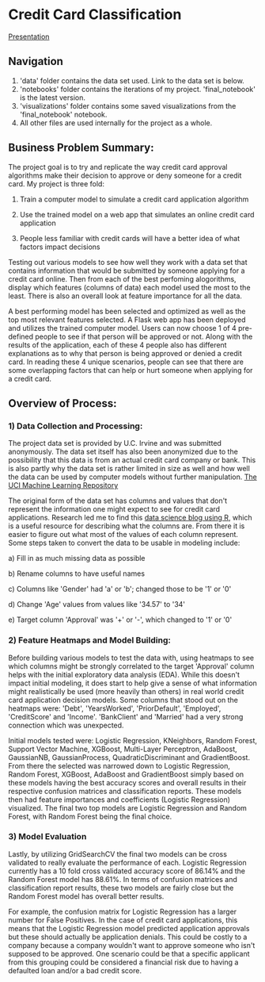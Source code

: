 # Credit Card Classification

[Presentation](https://docs.google.com/presentation/d/1KAX45m0vJLl9hF3pMOYaTrom7tYX2pT7DlNWmYQPaZs/edit?usp=sharing)

## Navigation

1) 'data' folder contains the data set used. Link to the data set is below.
2) 'notebooks' folder contains the iterations of my project. 'final_notebook' is the latest version.
3) 'visualizations' folder contains some saved visualizations from the 'final_notebook' notebook.
4) All other files are used internally for the project as a whole.

## Business Problem Summary:
The project goal is to try and replicate the way credit card approval algorithms make their decision to approve or deny someone for a credit card. My project is three fold:

1) Train a computer model to simulate a credit card application algorithm

2) Use the trained model on a web app that simulates an online credit card application

3) People less familiar with credit cards will have a better idea of what factors impact decisions

Testing out various models to see how well they work with a data set that contains information that would be submitted by someone applying for a credit card online. Then from each of the best perfoming alogorithms, display which features (columns of data) each model used the most to the least. There is also an overall look at feature importance for all the data.

A best performing model has been selected and optimized as well as the top most relevant features selected. A Flask web app has been deployed and utilizes the trained computer model. Users can now choose 1 of 4 pre-defined people to see if that person will be approved or not. Along with the results of the application, each of these 4 people also has different explanations as to why that person is being approved or denied a credit card. In reading these 4 unique scenarios, people can see that there are some overlapping factors that can help or hurt someone when applying for a credit card.

## Overview of Process:

### 1) Data Collection and Processing:
The project data set is provided by U.C. Irvine and was submitted anonymously. The data set itself has also been anonymized due to the possibility that this data is from an actual credit card company or bank. This is also partly why the data set is rather limited in size as well and how well the data can be used by computer models without further manipulation. [The UCI Machine Learning Repository](https://archive.ics.uci.edu/ml/datasets/credit+approval)

The original form of the data set has columns and values that don't represent the information one might expect to see for credit card applications. Research led me to find this [data science blog using R](https://nycdatascience.com/blog/student-works/credit-card-approval-analysis/), which is a useful resource for describing what the columns are. From there it is easier to figure out what most of the values of each column represent. Some steps taken to convert the data to be usable in modeling include:

a) Fill in as much missing data as possible

b) Rename columns to have useful names

c) Columns like 'Gender' had 'a' or 'b'; changed those to be '1' or '0'

d) Change 'Age' values from values like '34.57' to '34'

e) Target column 'Approval' was '+' or '-', which changed to '1' or '0'

### 2) Feature Heatmaps and Model Building:
Before building various models to test the data with, using heatmaps to see which columns might be strongly correlated to the target 'Approval' column helps with the initial exploratory data analysis (EDA). While this doesn't impact initial modeling, it does start to help give a sense of what information might realistically be used (more heavily than others) in real world credit card application decision models. Some columns that stood out on the heatmaps were: 'Debt', 'YearsWorked', 'PriorDefault', 'Employed', 'CreditScore' and 'Income'. 'BankClient' and 'Married' had a very strong connection which was unexpected.

Initial models tested were: Logistic Regression, KNeighbors, Random Forest, Support Vector Machine, XGBoost, Multi-Layer Perceptron, AdaBoost, GaussianNB, GaussianProcess, QuadraticDiscriminant and GradientBoost. From there the selected was narrowed down to Logistic Regression, Random Forest, XGBoost, AdaBoost and GradientBoost simply based on these models having the best accuracy scores and overall results in their respective confusion matrices and classification reports. These models then had feature importances and coefficients (Logistic Regression) visualized. The final two top models are Logistic Regression and Random Forest, with Random Forest being the final choice.

### 3) Model Evaluation
Lastly, by utilizing GridSearchCV the final two models can be cross validated to really evaluate the performance of each. Logistic Regression currently has a 10 fold cross validated accuracy score of 86.14% and the Random Forest model has 88.61%. In terms of confusion matrices and classification report results, these two models are fairly close but the Random Forest model has overall better results.

For example, the confusion matrix for Logistic Regression has a larger number for False Positives. In the case of credit card applications, this means that the Logistic Regression model predicted application approvals but these should actually be application denials. This could be costly to a company because a company wouldn't want to approve someone who isn't supposed to be approved. One scenario could be that a specific applicant from this grouping could be considered a financial risk due to having a defaulted loan and/or a bad credit score.
